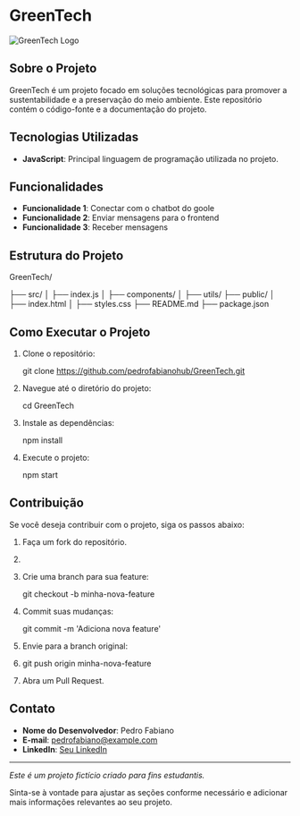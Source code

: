 # GreenTech

![GreenTech Logo](link-para-o-logo.png) <!-- Substitua pelo link do logo do projeto, se houver -->

## Sobre o Projeto

GreenTech é um projeto focado em soluções tecnológicas para promover a sustentabilidade e a preservação do meio ambiente. Este repositório contém o código-fonte e a documentação do projeto.

## Tecnologias Utilizadas

- **JavaScript**: Principal linguagem de programação utilizada no projeto.

## Funcionalidades

- **Funcionalidade 1**: Conectar com o chatbot do goole
- **Funcionalidade 2**: Enviar mensagens para o frontend
- **Funcionalidade 3**: Receber mensagens

## Estrutura do Projeto

GreenTech/

├── src/
│   ├── index.js
│   ├── components/
│   ├── utils/
├── public/
│   ├── index.html
│   ├── styles.css
├── README.md
├── package.json

## Como Executar o Projeto

1. Clone o repositório:

    git clone https://github.com/pedrofabianohub/GreenTech.git

2. Navegue até o diretório do projeto:

    cd GreenTech

3. Instale as dependências:

    npm install


4. Execute o projeto:

    npm start


## Contribuição

Se você deseja contribuir com o projeto, siga os passos abaixo:

1. Faça um fork do repositório.
2. 
3. Crie uma branch para sua feature:

    git checkout -b minha-nova-feature

4. Commit suas mudanças:

    git commit -m 'Adiciona nova feature'

5. Envie para a branch original:
6. 
    git push origin minha-nova-feature
   
7. Abra um Pull Request.


## Contato

- **Nome do Desenvolvedor**: Pedro Fabiano
- **E-mail**: pedrofabiano@example.com
- **LinkedIn**: [Seu LinkedIn](https://www.linkedin.com/in/pedrofabianov)

---

*Este é um projeto fictício criado para fins estudantis.*

Sinta-se à vontade para ajustar as seções conforme necessário e adicionar mais informações relevantes ao seu projeto.

